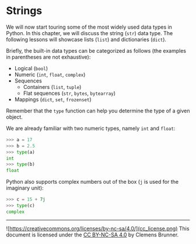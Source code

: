 Strings
=======
We will now start touring some of the most widely used data types in Python. In this chapter, we will discuss the string (`str`) data type. The following lessons will showcase lists (`list`) and dictionaries (`dict`).

Briefly, the built-in data types can be categorized as follows (the examples in parentheses are not exhaustive):

- Logical (`bool`)
- Numeric (`int`, `float`, `complex`)
- Sequences
  - Containers (`list`, `tuple`)
  - Flat sequences (`str`, `bytes`, `bytearray`)
- Mappings (`dict`, `set`, `frozenset`)

Remember that the `type` function can help you determine the type of a given object.

We are already familiar with two numeric types, namely `int` and `float`:

```python
>>> a = 17
>>> b = 2.5
>>> type(a)
int
>>> type(b)
float
```

Python also supports complex numbers out of the box (`j` is used for the imaginary unit):

```python
>>> c = 15 + 7j
>>> type(c)
complex
```

---
![https://creativecommons.org/licenses/by-nc-sa/4.0/](cc_license.png) This document is licensed under the [CC BY-NC-SA 4.0](https://creativecommons.org/licenses/by-nc-sa/4.0/) by Clemens Brunner.